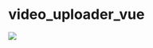 # video_uploader_vue


<img src="https://vk.com/doc40778210_459679313?hash=d12f77d5c5b72d4f2b&dl=e2fe2fddadb141a298&wnd=1&module=board&mp4=1">
